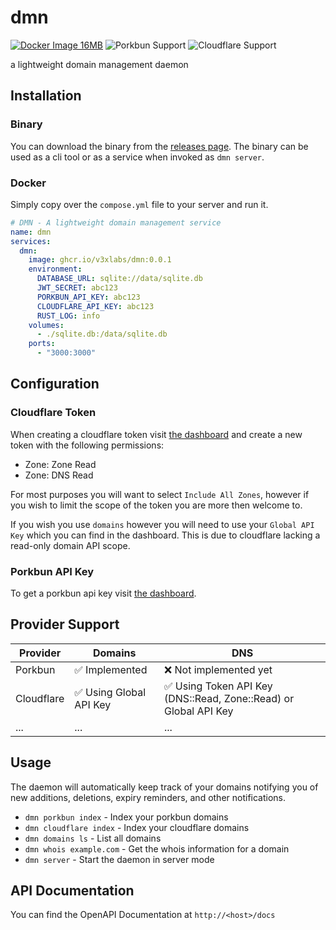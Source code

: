 # dmn

[![Docker Image 16MB](https://img.shields.io/badge/Docker%20Image-%3C16MB-brightgreen)](https://ghcr.io/v3xlabs/dmn) ![Porkbun Support](https://img.shields.io/badge/Porkbun-Supported-EF7878?logo=porkbun) ![Cloudflare Support](https://img.shields.io/badge/Cloudflare-Supported-F38020?logo=cloudflare)

a lightweight domain management daemon

## Installation

### Binary

You can download the binary from the [releases page](https://github.com/v3xlabs/dmn/releases).
The binary can be used as a cli tool or as a service when invoked as `dmn server`.

### Docker

Simply copy over the `compose.yml` file to your server and run it.

```yml
# DMN - A lightweight domain management service
name: dmn
services:
  dmn:
    image: ghcr.io/v3xlabs/dmn:0.0.1
    environment:
      DATABASE_URL: sqlite://data/sqlite.db
      JWT_SECRET: abc123
      PORKBUN_API_KEY: abc123
      CLOUDFLARE_API_KEY: abc123
      RUST_LOG: info
    volumes:
      - ./sqlite.db:/data/sqlite.db
    ports:
      - "3000:3000"
```

## Configuration

### Cloudflare Token

When creating a cloudflare token visit [the dashboard](https://dash.cloudflare.com/profile/api-tokens) and create a new token with the following permissions:

- Zone: Zone Read
- Zone: DNS Read

For most purposes you will want to select `Include All Zones`, however if you wish to limit the scope of the token you are more then welcome to.

If you wish you use `domains` however you will need to use your `Global API Key` which you can find in the dashboard.
This is due to cloudflare lacking a read-only domain API scope.

### Porkbun API Key

To get a porkbun api key visit [the dashboard](https://porkbun.com/account/api).

## Provider Support

| Provider   | Domains                 | DNS                                                              |
| ---------- | ----------------------- | ---------------------------------------------------------------- |
| Porkbun    | ✅ Implemented          | ❌ Not implemented yet                                           |
| Cloudflare | ✅ Using Global API Key | ✅ Using Token API Key (DNS::Read, Zone::Read) or Global API Key |
| ...        | ...                     | ...                                                              |

## Usage

The daemon will automatically keep track of your domains notifying you of new additions, deletions, expiry reminders, and other notifications.

- `dmn porkbun index` - Index your porkbun domains
- `dmn cloudflare index` - Index your cloudflare domains
- `dmn domains ls` - List all domains
- `dmn whois example.com` - Get the whois information for a domain
- `dmn server` - Start the daemon in server mode

## API Documentation

You can find the OpenAPI Documentation at `http://<host>/docs`
